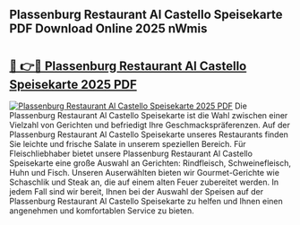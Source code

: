 ## Plassenburg Restaurant Al Castello Speisekarte PDF Download Online 2025 nWmis

# <h2><a href="http://gcbinuz.nevu.top/?p=Plassenburg+Restaurant+Al+Castello+Speisekarte">🔗 👉🔴 Plassenburg Restaurant Al Castello Speisekarte 2025 PDF</a></h2>

[![Plassenburg Restaurant Al Castello Speisekarte 2025 PDF](https://i.imgur.com/dBaPXMq.png)](http://gcbinuz.nevu.top/?p=Plassenburg+Restaurant+Al+Castello+Speisekarte)
Die Plassenburg Restaurant Al Castello Speisekarte ist die Wahl zwischen einer Vielzahl von Gerichten und befriedigt Ihre Geschmackspräferenzen. Auf der Plassenburg Restaurant Al Castello Speisekarte unseres Restaurants finden Sie leichte und frische Salate in unserem speziellen Bereich. Für Fleischliebhaber bietet unsere Plassenburg Restaurant Al Castello Speisekarte eine große Auswahl an Gerichten: Rindfleisch, Schweinefleisch, Huhn und Fisch. Unseren Auserwählten bieten wir Gourmet-Gerichte wie Schaschlik und Steak an, die auf einem alten Feuer zubereitet werden. In jedem Fall sind wir bereit, Ihnen bei der Auswahl der Speisen auf der Plassenburg Restaurant Al Castello Speisekarte zu helfen und Ihnen einen angenehmen und komfortablen Service zu bieten.
